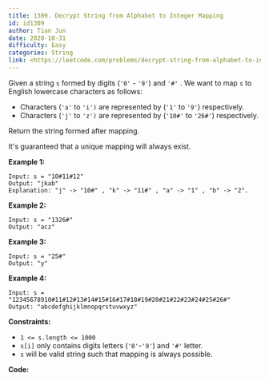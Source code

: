 ```yaml
---
title: 1309. Decrypt String from Alphabet to Integer Mapping
id: id1309
author: Tian Jun
date: 2020-10-31
difficulty: Easy
categories: String
link: <https://leetcode.com/problems/decrypt-string-from-alphabet-to-integer-mapping/description/>
---
```


Given a string `s` formed by digits (`'0'` \- `'9'`) and `'#'` . We want to
map `s` to English lowercase characters as follows:

  * Characters (`'a'` to `'i')` are represented by (`'1'` to `'9'`) respectively.
  * Characters (`'j'` to `'z')` are represented by (`'10#'` to `'26#'`) respectively. 

Return the string formed after mapping.

It's guaranteed that a unique mapping will always exist.



**Example 1:**
            
	Input: s = "10#11#12"    
	Output: "jkab"    
	Explanation: "j" -> "10#" , "k" -> "11#" , "a" -> "1" , "b" -> "2".    

**Example 2:**
            
	Input: s = "1326#"    
	Output: "acz"    

**Example 3:**
            
	Input: s = "25#"    
	Output: "y"    

**Example 4:**
            
	Input: s = "12345678910#11#12#13#14#15#16#17#18#19#20#21#22#23#24#25#26#"    
	Output: "abcdefghijklmnopqrstuvwxyz"    



**Constraints:**

  * `1 <= s.length <= 1000`
  * `s[i]` only contains digits letters (`'0'`-`'9'`) and `'#'` letter.
  * `s` will be valid string such that mapping is always possible.


**Code:**
